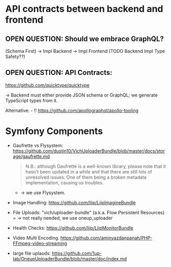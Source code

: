 # API contracts between backend and frontend

## OPEN QUESTION: Should we embrace GraphQL?

(Schema First) -> Impl Backend -> Impl Frontend (TODO Backend Impl Type Safety??)

## OPEN QUESTION: API Contracts:

https://github.com/quicktype/quicktype

-> Backend must either provide JSON schema or GraphQL; we generate TypeScript types from it.

Alternative:
    - !! https://github.com/apollographql/apollo-tooling

# Symfony Components

- Gaufrette vs Flysystem:
    https://github.com/dustin10/VichUploaderBundle/blob/master/docs/storage/gaufrette.md

    > N.B.: although Gaufrette is a well-known library, please note that it hasn't been updated in a while and that there are still lots of unresolved issues. One of them being a broken metadata implementation, causing us troubles.

    - -> we use Flysystem.

- Image Handling: https://github.com/liip/LiipImagineBundle

- File Uploads: "vich/uploader-bundle"
    (a.k.a. Flow Persistent Resources)
    = -> not really needed, we use oneup_uploader

- Health Checks: https://github.com/liip/LiipMonitorBundle

- Video Multi Encoding. https://github.com/aminyazdanpanah/PHP-FFmpeg-video-streaming

- large file uplaods: https://github.com/1up-lab/OneupUploaderBundle/blob/master/doc/index.md

